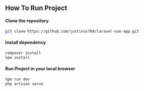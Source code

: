 ## How To Run Project

#### Clone the repository

```bash
git clone https://github.com/justinus789/laravel-vue-app.git
```

#### Install dependency

```bash
composer install
npm install
```

#### Run Project in your local browser

```bash
npm run dev
php artisan serve
```
